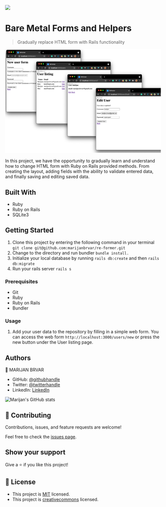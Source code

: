 ![](https://img.shields.io/badge/Microverse-blueviolet)

# Bare Metal Forms and Helpers

> Gradually replace HTML form with Rails functionality

![screenshot](./app_screenshot.png)

In this project, we have the opportunity to gradually learn and understand how to change HTML form
with Ruby on Rails provided methods. From creating the layout, adding fields with the ability
to validate entered data, and finally saving and editing saved data.

## Built With

- Ruby
- Ruby on Rails
- SQLite3


## Getting Started
1. Clone this project by entering the following command in your terminal `git clone git@github.com:marijanbrvar/re-former.git`
2. Change to the directory and run bundler `bundle install.`
3. Initialize your local database by running `rails db:create` and then `rails db:migrate`
4. Run your rails server `rails s`

### Prerequisites
- Git
- Ruby
- Ruby on Rails
- Bundler


### Usage
1. Add your user data to the repository by filling in a simple web form.
You can access the web form `http://localhost:3000/users/new` or
press the new button under the User listing page.


## Authors

👤 MARIJAN BRVAR

- GitHub: [@githubhandle](https://github.com/marijanbrvar)
- Twitter: [@twitterhandle](https://twitter.com/marijanbrvar)
- LinkedIn: [LinkedIn](https://linkedin.com/in/marijanbrvar)

![Marijan's GitHub stats](https://github-readme-stats.vercel.app/api?username=marijanbrvar&count_private=true&theme=dark&show_icons=true)

## 🤝 Contributing

Contributions, issues, and feature requests are welcome!

Feel free to check the [issues page](issues/).

## Show your support

Give a ⭐️ if you like this project!

## 📝 License

- This project is [MIT](https://opensource.org/licenses/MIT) licensed.
- This project is [creativecommons](https://creativecommons.org/licenses/by-nc/4.0/) licensed.
